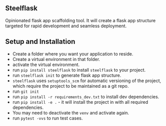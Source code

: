## Steelflask
Opinionated flask app scaffolding tool. It will create a flask app structure targeted for rapid development and seamless deployment.

## Setup and Installation
- Create a folder where you want your application to reside.
- Create a virtual environment in that folder.
- activate the virtual environment.
- run `pip install steelflask` to install `steelflask` to your project.
- run `steelflask init` to generate flask app structure.
- `steelflask` uses `setuptools_scm` for automatic versioning of the project, which require the project to be maintained as a git repo.
- run `git init`
- run `pip install -r requirements_dev.txt` to install dev dependencies.
- run `pip install -e .` - it will install the project in with all required dependencies.
- You may need to deactivate the `venv` and activate again.
- run `pytest -vvs` to run test cases.
